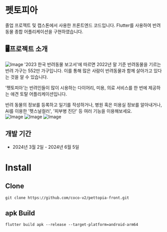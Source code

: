 # 펫토피아
졸업 프로젝트 및 캡스톤에서 사용한 프론트엔드 코드입니다.
Flutter를 사용하여 반려동물 종합 어플리케이션을 구현하였습니다.

## 🖥️프로젝트 소개
![Image](https://github.com/user-attachments/assets/ec1c9933-2cf6-4008-818e-6b8e4b60d4a2)
 '2023 한국 반려동물 보고서'에 따르면 2022년 말 기준 반려동물을 기르는 반려 가구는 552만 가구입니다. 
 이를 통해 많은 사람이 반려동물과 함께 살아가고 있다는 것을 알 수 있습니다.
 
 '펫토피아'는 반려인들이 많이 시용하는 다이어리, 미용, 의료 서비스를 한 번에 제공하는 애견 토탈 어플리케이션입니다. 
 
 반려 동물의 정보를 등록하고 일기를 작성하거나, 병원 혹은 미용실 정보를 알아내거나, AI를 이용한 '펫스널컬러', '피부병 진단' 등 여러 기능을 이용해보세요.\
![Image](https://github.com/user-attachments/assets/b3646a46-0f04-46ab-b562-005470ea93c3)
![Image](https://github.com/user-attachments/assets/7a7af2a5-decf-444f-abcd-a7721a54d3d6)
![Image](https://github.com/user-attachments/assets/3f785b9b-f88f-4e15-bfbe-20f6383b0266)

## 개발 기간
- 2024년 3월 2일 - 2024년 6월 5일

# Install
## Clone
```
git clone https://github.com/coco-v2/pettopia-front.git
```

## apk Build
```
flutter build apk --release --target-platform=android-arm64
```
